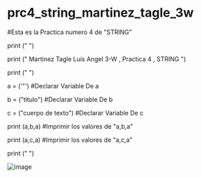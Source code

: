 # prc4_string_martinez_tagle_3w
#Esta es la Practica numero 4 de "STRING"

print (" ")

print (" Martinez Tagle Luis Angel  3-W , Practica 4 , STRING ")

print (" ")


a = ('"')                  #Declarar Variable De a

b = ("titulo")             #Declarar Variable De b

c = ("cuerpo de texto")    #Declarar Variable De c


print (a,b,a)              #Imprimir los valores de "a,b,a"

print (a,c,a)              #Imprimir los valores de "a,c,a"


print (" ")

![image](https://github.com/user-attachments/assets/e198367a-01be-45d6-b9e8-7fc96b70ba07)
